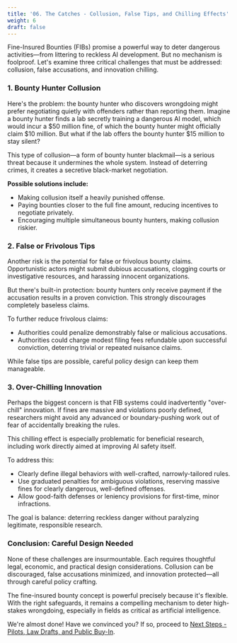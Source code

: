```yaml
---
title: '06. The Catches - Collusion, False Tips, and Chilling Effects' 
weight: 6 
draft: false
---
```


Fine-Insured Bounties (FIBs) promise a powerful way to deter dangerous
activities—from littering to reckless AI development. But no mechanism is
foolproof. Let's examine three critical challenges that must be addressed:
collusion, false accusations, and innovation chilling.

### 1. Bounty Hunter Collusion

Here's the problem: the bounty hunter who discovers wrongdoing might prefer
negotiating quietly with offenders rather than reporting them. Imagine a bounty
hunter finds a lab secretly training a dangerous AI model, which would incur a
$50 million fine, of which the bounty hunter might officially claim $10 million.
But what if the lab offers the bounty hunter $15 million to stay silent?

This type of collusion—a form of bounty hunter blackmail—is a serious threat
because it undermines the whole system. Instead of deterring crimes, it creates
a secretive black-market negotiation.

**Possible solutions include:**

- Making collusion itself a heavily punished offense.
- Paying bounties closer to the full fine amount, reducing incentives to
  negotiate privately.
- Encouraging multiple simultaneous bounty hunters, making collusion riskier.

### 2. False or Frivolous Tips

Another risk is the potential for false or frivolous bounty claims.
Opportunistic actors might submit dubious accusations, clogging courts or
investigative resources, and harassing innocent organizations.

But there's built-in protection: bounty hunters only receive payment if the
accusation results in a proven conviction. This strongly discourages completely
baseless claims.

To further reduce frivolous claims:

- Authorities could penalize demonstrably false or malicious accusations.
- Authorities could charge modest filing fees refundable upon successful
  conviction, deterring trivial or repeated nuisance claims.

While false tips are possible, careful policy design can keep them manageable.

### 3. Over-Chilling Innovation

Perhaps the biggest concern is that FIB systems could inadvertently "over-chill"
innovation. If fines are massive and violations poorly defined, researchers
might avoid any advanced or boundary-pushing work out of fear of accidentally
breaking the rules.

This chilling effect is especially problematic for beneficial research,
including work directly aimed at improving AI safety itself.

To address this:

- Clearly define illegal behaviors with well-crafted, narrowly-tailored rules.
- Use graduated penalties for ambiguous violations, reserving massive fines for
  clearly dangerous, well-defined offenses.
- Allow good-faith defenses or leniency provisions for first-time, minor
  infractions.

The goal is balance: deterring reckless danger without paralyzing legitimate,
responsible research.

### Conclusion: Careful Design Needed

None of these challenges are insurmountable. Each requires thoughtful legal,
economic, and practical design considerations. Collusion can be discouraged,
false accusations minimized, and innovation protected—all through careful policy
crafting.

The fine-insured bounty concept is powerful precisely because it's flexible.
With the right safeguards, it remains a compelling mechanism to deter
high-stakes wrongdoing, especially in fields as critical as artificial
intelligence.

We're almost done! Have we convinced you? If so, proceed to
[Next Steps - Pilots, Law Drafts, and Public Buy-In](/main-sequence/07-next-steps/).
